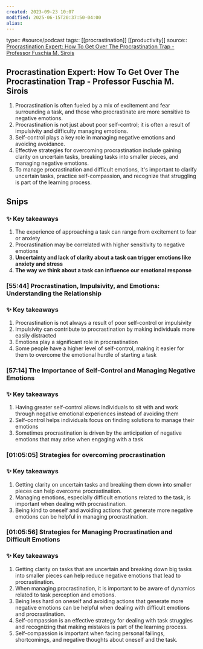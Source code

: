 ```yaml
---
created: 2023-09-23 10:07
modified: 2025-06-15T20:37:50-04:00
alias: 
---
```

type:: #source/podcast
tags:: [[procrastination]] [[productivity]]
source:: [Procrastination Expert: How To Get Over The Procrastination Trap - Professor Fuschia M. Sirois](https://share.snipd.com/episode/bad274cc-4918-407c-95e6-45f947114755)
## Procrastination Expert: How To Get Over The Procrastination Trap - Professor Fuschia M. Sirois

1. Procrastination is often fueled by a mix of excitement and fear surrounding a task, and those who procrastinate are more sensitive to negative emotions.
2. Procrastination is not just about poor self-control; it is often a result of impulsivity and difficulty managing emotions.
3. Self-control plays a key role in managing negative emotions and avoiding avoidance.
4. Effective strategies for overcoming procrastination include gaining clarity on uncertain tasks, breaking tasks into smaller pieces, and managing negative emotions.
5. To manage procrastination and difficult emotions, it's important to clarify uncertain tasks, practice self-compassion, and recognize that struggling is part of the learning process.

## Snips

### ✨ Key takeaways
1. The experience of approaching a task can range from excitement to fear or anxiety
2. Procrastination may be correlated with higher sensitivity to negative emotions
3. **Uncertainty and lack of clarity about a task can trigger emotions like anxiety and stress**
4. **The way we think about a task can influence our emotional response**


### [55:44] Procrastination, Impulsivity, and Emotions: Understanding the Relationship

### ✨ Key takeaways
1. Procrastination is not always a result of poor self-control or impulsivity
2. Impulsivity can contribute to procrastination by making individuals more easily distracted
3. Emotions play a significant role in procrastination
4. Some people have a higher level of self-control, making it easier for them to overcome the emotional hurdle of starting a task


### [57:14] The Importance of Self-Control and Managing Negative Emotions

### ✨ Key takeaways
1. Having greater self-control allows individuals to sit with and work through negative emotional experiences instead of avoiding them
2. Self-control helps individuals focus on finding solutions to manage their emotions
3. Sometimes procrastination is driven by the anticipation of negative emotions that may arise when engaging with a task

### [01:05:05] Strategies for overcoming procrastination

### ✨ Key takeaways
1. Getting clarity on uncertain tasks and breaking them down into smaller pieces can help overcome procrastination.
2. Managing emotions, especially difficult emotions related to the task, is important when dealing with procrastination.
3. Being kind to oneself and avoiding actions that generate more negative emotions can be helpful in managing procrastination.


### [01:05:56] Strategies for Managing Procrastination and Difficult Emotions

### ✨ Key takeaways
1. Getting clarity on tasks that are uncertain and breaking down big tasks into smaller pieces can help reduce negative emotions that lead to procrastination.
2. When managing procrastination, it is important to be aware of dynamics related to task perception and emotions.
3. Being less hard on oneself and avoiding actions that generate more negative emotions can be helpful when dealing with difficult emotions and procrastination.
4. Self-compassion is an effective strategy for dealing with task struggles and recognizing that making mistakes is part of the learning process.
5. Self-compassion is important when facing personal failings, shortcomings, and negative thoughts about oneself and the task.

